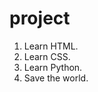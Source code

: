 # project
<html>
  <!DOCTYPE html>
<html>

<head>
  <meta charset="utf-8">
  <meta name="viewport" content="width=device-width">
  <title>replit</title>
  
</head>

<body>
<ol>
<li>Learn HTML.</li>
<li>Learn CSS.</li>
<li>Learn Python.</li>
<li>Save the world.</li>
</ol>
</body>

</html>
</html>
